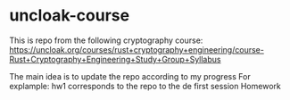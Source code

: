 # uncloak-course
This is repo from the following cryptography course: https://uncloak.org/courses/rust+cryptography+engineering/course-Rust+Cryptography+Engineering+Study+Group+Syllabus

The main idea is to update the repo according to my progress
For explample: hw1 corresponds to the repo to the de first session Homework

